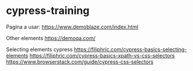 # cypress-training

Pagina a usar: https://www.demoblaze.com/index.html

Other elements
https://demoqa.com/

Selecting elements cypress
https://filiphric.com/cypress-basics-selecting-elements
https://filiphric.com/cypress-basics-xpath-vs-css-selectors
https://www.browserstack.com/guide/cypress-css-selectors